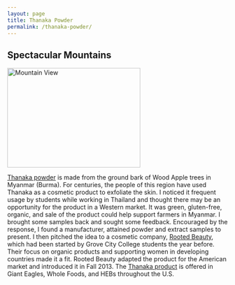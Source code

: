 ```yaml
---
layout: page
title: Thanaka Powder
permalink: /thanaka-powder/
---
```

<body>
 <h2>Spectacular Mountains</h2>
 <img src="pic_mountain.jpg" alt="Mountain View" style="width:304px;height:228px">
</body>

<a href="http://en.wikipedia.org/wiki/Thanaka">Thanaka powder</a> is made from the ground bark of Wood Apple trees in Myanmar (Burma). For centuries, the people of this region have used Thanaka as a cosmetic product to exfoliate the skin. I noticed it frequent usage by students while working in Thailand and thought there may be an opportunity for the product in a Western market. It was green, gluten-free, organic, and sale of the product could help support farmers in Myanmar. I brought some samples back and sought some feedback. Encouraged by the response, I found a manufacturer, attained powder and extract samples to present. I then pitched the idea to a cosmetic company, <a href="http://www.rootedbeauty.com/">Rooted Beauty</a>, which had been started by Grove City College students the year before. Their focus on organic products and supporting women in developing countries made it a fit. Rooted Beauty adapted the product for the American market and introduced it in Fall 2013. The <a href="http://www.rootedbeauty.com/product/mpmoisturizer/">Thanaka product</a> is offered in Giant Eagles, Whole Foods, and HEBs throughout the U.S.
